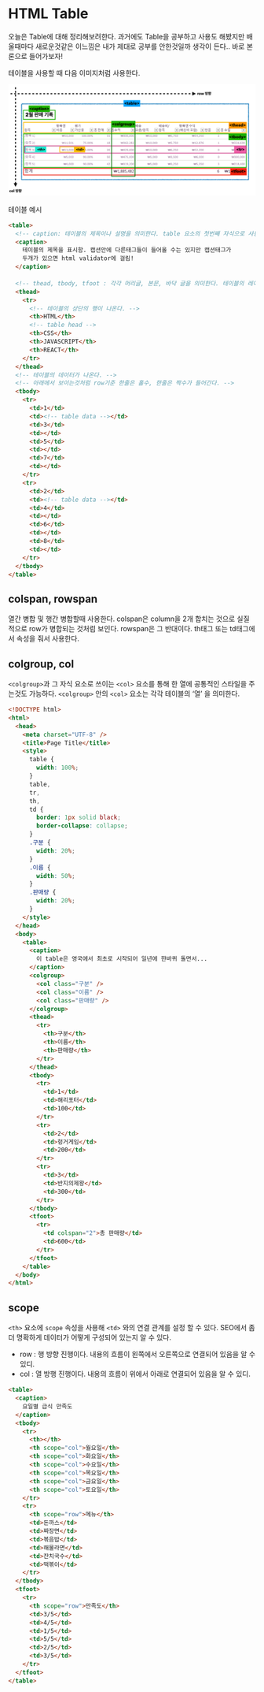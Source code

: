 # HTML Table

오늘은 Table에 대해 정리해보려한다. 과거에도 Table을 공부하고 사용도 해봤지만 배울때마다 새로운것같은 이느낌은 내가 제대로 공부를 안한것일까 생각이 든다.. 바로 본론으로 들어가보자!

테이블을 사용할 때 다음 이미지처럼 사용한다.

![table](./images/table.png)

테이블 예시

```html
<table>
  <!-- caption: 테이블의 제목이나 설명을 의미한다. table 요소의 첫번째 자식으로 사용해야 한다. -->
  <caption>
    테이블의 제목을 표시함. 캡션안에 다른태그들이 들어올 수는 있지만 캡션태그가
    두개가 있으면 html validator에 걸림!
  </caption>

  <!-- thead, tbody, tfoot : 각각 머리글, 본문, 바닥 글을 의미한다. 테이블의 레이아웃에는 영향을 미치지 않지만 CSS를 사용해서 각각의 스타일을 지정할 수 있다. -->
  <thead>
    <tr>
      <!-- 테이블의 상단의 행이 나온다. -->
      <th>HTML</th>
      <!-- table head -->
      <th>CSS</th>
      <th>JAVASCRIPT</th>
      <th>REACT</th>
    </tr>
  </thead>
  <!-- 테이블의 데이터가 나온다. -->
  <!-- 아래에서 보이는것처럼 row기준 한줄은 홀수, 한줄은 짝수가 들어간다. -->
  <tbody>
    <tr>
      <td>1</td>
      <td><!-- table data --></td>
      <td>3</td>
      <td></td>
      <td>5</td>
      <td></td>
      <td>7</td>
      <td></td>
    </tr>
    <tr>
      <td>2</td>
      <td><!-- table data --></td>
      <td>4</td>
      <td></td>
      <td>6</td>
      <td></td>
      <td>8</td>
      <td></td>
    </tr>
  </tbody>
</table>
```

## colspan, rowspan

열간 병합 및 행간 병합할때 사용한다. colspan은 column을 2개 합치는 것으로 실질적으로 row가 병합되는 것처럼 보인다. rowspan은 그 반대이다. th태그 또는 td태그에서 속성을 줘서 사용한다.

## colgroup, col

`<colgroup>`과 그 자식 요소로 쓰이는 `<col>` 요소를 통해 한 열에 공통적인 스타일을 주는것도 가능하다. `<colgroup>` 안의 `<col>` 요소는 각각 테이블의 ‘열’ 을 의미한다.

```html
<!DOCTYPE html>
<html>
  <head>
    <meta charset="UTF-8" />
    <title>Page Title</title>
    <style>
      table {
        width: 100%;
      }
      table,
      tr,
      th,
      td {
        border: 1px solid black;
        border-collapse: collapse;
      }
      .구분 {
        width: 20%;
      }
      .이름 {
        width: 50%;
      }
      .판매량 {
        width: 20%;
      }
    </style>
  </head>
  <body>
    <table>
      <caption>
        이 table은 영국에서 최초로 시작되어 일년에 한바퀴 돌면서...
      </caption>
      <colgroup>
        <col class="구분" />
        <col class="이름" />
        <col class="판매량" />
      </colgroup>
      <thead>
        <tr>
          <th>구분</th>
          <th>이름</th>
          <th>판매량</th>
        </tr>
      </thead>
      <tbody>
        <tr>
          <td>1</td>
          <td>해리포터</td>
          <td>100</td>
        </tr>
        <tr>
          <td>2</td>
          <td>헝거게임</td>
          <td>200</td>
        </tr>
        <tr>
          <td>3</td>
          <td>반지의제왕</td>
          <td>300</td>
        </tr>
      </tbody>
      <tfoot>
        <tr>
          <td colspan="2">총 판매량</td>
          <td>600</td>
        </tr>
      </tfoot>
    </table>
  </body>
</html>
```

## scope

`<th>` 요소에 `scope` 속성을 사용해 `<td>` 와의 연결 관계를 설정 할 수 있다. SEO에서 좀 더 명확하게 데이터가 어떻게 구성되어 있는지 알 수 있다.

- row : 행 방향 진행이다. 내용의 흐름이 왼쪽에서 오른쪽으로 연결되어 있음을 알 수 있디.
- col : 열 방행 진행이다. 내용의 흐름이 위에서 아래로 연결되어 있음을 알 수 있디.

```html
<table>
  <caption>
    요일별 급식 만족도
  </caption>
  <tbody>
    <tr>
      <th></th>
      <th scope="col">월요일</th>
      <th scope="col">화요일</th>
      <th scope="col">수요일</th>
      <th scope="col">목요일</th>
      <th scope="col">금요일</th>
      <th scope="col">토요일</th>
    </tr>
    <tr>
      <th scope="row">메뉴</th>
      <td>돈까스</td>
      <td>짜장면</td>
      <td>볶음밥</td>
      <td>해물라면</td>
      <td>잔치국수</td>
      <td>떡볶이</td>
    </tr>
  </tbody>
  <tfoot>
    <tr>
      <th scope="row">만족도</th>
      <td>3/5</td>
      <td>4/5</td>
      <td>1/5</td>
      <td>5/5</td>
      <td>2/5</td>
      <td>3/5</td>
    </tr>
  </tfoot>
</table>
```
